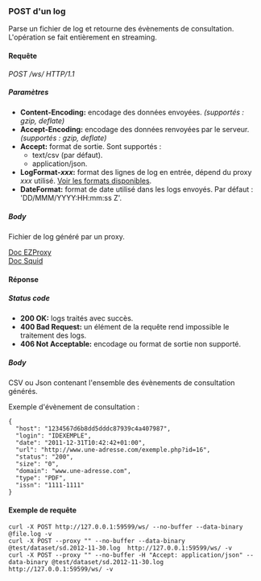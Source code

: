 ### POST d'un log ###
Parse un fichier de log et retourne des évènements de consultation. L'opération se fait entièrement en streaming.
 
#### Requête ####

*POST /ws/ HTTP/1.1*

##### Paramètres #####
-   **Content-Encoding:** encodage des données envoyées. *(supportés : gzip, deflate)*  
-   **Accept-Encoding:** encodage des données renvoyées par le serveur. *(supportés : gzip, deflate)*  
-   **Accept:** format de sortie. Sont supportés :  
    - text/csv (par défaut).
    - application/json.
-   **LogFormat-*xxx*:** format des lignes de log en entrée, dépend du proxy *xxx* utilisé. [Voir les formats disponibles](./formats.html).
-   **DateFormat:** format de date utilisé dans les logs envoyés. Par défaut : 'DD/MMM/YYYY:HH:mm:ss Z'.  

##### Body #####

Fichier de log généré par un proxy.

[Doc EZProxy](http://www.oclc.org/support/documentation/ezproxy/cfg/logformat/)  
[Doc Squid](http://www.squid-cache.org/Doc/config/logformat/)

#### Réponse ####

##### Status code #####

  -   **200 OK:** logs traités avec succès.
  -   **400 Bad Request:** un élément de la requête rend impossible le traitement des logs.
  -   **406 Not Acceptable:** encodage ou format de sortie non supporté.

##### Body #####

CSV ou Json contenant l'ensemble des évènements de consultation générés.

Exemple d'évènement de consultation :

```
{
  "host": "1234567d6b8dd5dddc87939c4a407987",
  "login": "IDEXEMPLE",
  "date": "2011-12-31T10:42:42+01:00",
  "url": "http://www.une-adresse.com/exemple.php?id=16",
  "status": "200",
  "size": "0",
  "domain": "www.une-adresse.com",
  "type": "PDF",
  "issn": "1111-1111"
}
```

#### Exemple de requête ####
```shell
curl -X POST http://127.0.0.1:59599/ws/ --no-buffer --data-binary @file.log -v
curl -X POST --proxy "" --no-buffer --data-binary @test/dataset/sd.2012-11-30.log  http://127.0.0.1:59599/ws/ -v
curl -X POST --proxy "" --no-buffer -H "Accept: application/json" --data-binary @test/dataset/sd.2012-11-30.log  http://127.0.0.1:59599/ws/ -v
```

